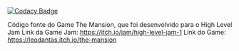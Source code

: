 [![Codacy Badge](https://api.codacy.com/project/badge/Grade/cc4350e2c6964d97b992c0d05c9d9262)](https://www.codacy.com/app/gabrielcassimiro/Puzzle-3D-Game-Jam?utm_source=github.com&amp;utm_medium=referral&amp;utm_content=gabrielcassimiro/Puzzle-3D-Game-Jam&amp;utm_campaign=Badge_Grade)

Código fonte do Game The Mansion, que foi desenvolvido para o High Level Jam
Link da Game Jam: https://itch.io/jam/high-level-jam-1
Link do Game: https://leodantas.itch.io/the-mansion

